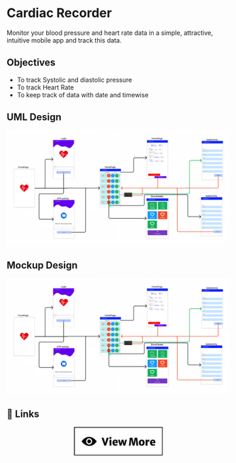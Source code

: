 # Cardiac Recorder

Monitor your blood pressure and heart rate data in a simple, attractive, intuitive mobile app and track this data.

## Objectives
* To track Systolic and diastolic pressure
* To track Heart Rate
* To keep track of data with date and timewise

## UML Design
![UML of Heart Tracker](GitHub/Images/mockup.png)


## Mockup Design
![Splash(1)](GitHub/Images/mockup.png)


## 🔗 Links
<p align="center" >
	<a href= 'https://github.com/NaimurRahmanRS/CardiacRecorder/wiki' style="height: 64px; width: 200px;">
		<img src = './GitHub/Images/view_more_info.png'/>
	</a>
</p>
